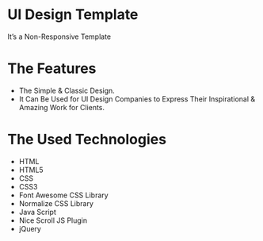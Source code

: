 # UI Design Template
It’s a Non-Responsive Template

# The Features
* The Simple & Classic Design.
* It Can Be Used for UI Design Companies to Express Their Inspirational & Amazing Work for Clients.

# The Used Technologies
* HTML
* HTML5
* CSS
* CSS3
* Font Awesome CSS Library
* Normalize CSS Library
* Java Script
* Nice Scroll JS Plugin
* jQuery
